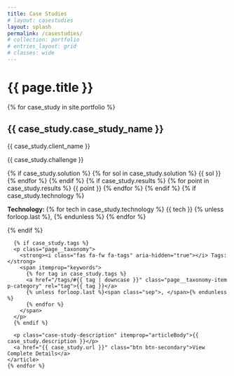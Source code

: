 ```yaml
---
title: Case Studies
# layout: casestudies
layout: splash
permalink: /casestudies/
# collection: portfolio
# entries_layout: grid
# classes: wide
---
```


<div class="container">
  <h1 class="my-4">{{ page.title }}</h1> 

  <div class="case_studys-list">
    {% for case_study in site.portfolio %}
    <article class="case_study-item mb-2" itemscope itemtype="http://schema.org/Article"> 
      <h2 class="case-study-title" itemprop="headline">{{ case_study.case_study_name }}</h2> 
      <p class="case-study-client" itemprop="author">{{ case_study.client_name }}</p> 
      <p class="case-study-excerpt" itemprop="description">{{ case_study.challenge }}</p>
      {% if case_study.solution %}
          {% for sol in case_study.solution %}
          <span >{{ sol }}</span>
           {% endfor %}
      {% endif %}
      {% if case_study.results %}
          {% for point in case_study.results %}
          <span >{{ point }}</span>
      {% endfor %}
      {% endif %}
      {% if case_study.technology %}
      <p class="page__taxonomy">
        <strong><i class="fas fa-fw fa-microchip" aria-hidden="true"></i> Technology: </strong>
        <span itemprop="keywords">
          {% for tech in case_study.technology %}
          <span class="page__taxonomy-item p-category" rel="tag">{{ tech }}</span>
          {% unless forloop.last %}<span class="sep">, </span>{% endunless %}
          {% endfor %}
        </span>
      </p>
      {% endif %}

      {% if case_study.tags %}
      <p class="page__taxonomy">
        <strong><i class="fas fa-fw fa-tags" aria-hidden="true"></i> Tags: </strong>
        <span itemprop="keywords">
          {% for tag in case_study.tags %}
          <a href="/tags/#{{ tag | downcase }}" class="page__taxonomy-item p-category" rel="tag">{{ tag }}</a>
          {% unless forloop.last %}<span class="sep">, </span>{% endunless %}
          {% endfor %}
        </span>
      </p>
      {% endif %}

      <p class="case-study-description" itemprop="articleBody">{{ case_study.description }}</p> 
      <a href="{{ case_study.url }}" class="btn btn-secondary">View Complete Details</a>
    </article>
    {% endfor %}
  </div>
</div>